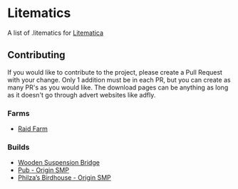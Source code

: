 # Litematics
A list of .litematics for [Litematica](https://www.curseforge.com/minecraft/mc-mods/litematica)

## Contributing
If you would like to contribute to the project, please create a Pull Request with your change.
Only 1 addition must be in each PR, but you can create as many PR's as you would like.
The download pages can be anything as long as it doesn't go through advert websites like adfly.

### Farms
* [Raid Farm](https://www.planetminecraft.com/project/raid-farm-inspired-by-raysworks/)

### Builds
* [Wooden Suspension Bridge](https://www.planetminecraft.com/project/wooden-suspension-bridge-5068951/)
* [Pub - Origin SMP](https://www.planetminecraft.com/project/the-pub-from-origin-smp-schematic-litematica/)
* [Philza’s Birdhouse - Origin SMP](https://www.planetminecraft.com/project/philza-s-birdhouse-from-origin-smp-schematica-litematica/)
